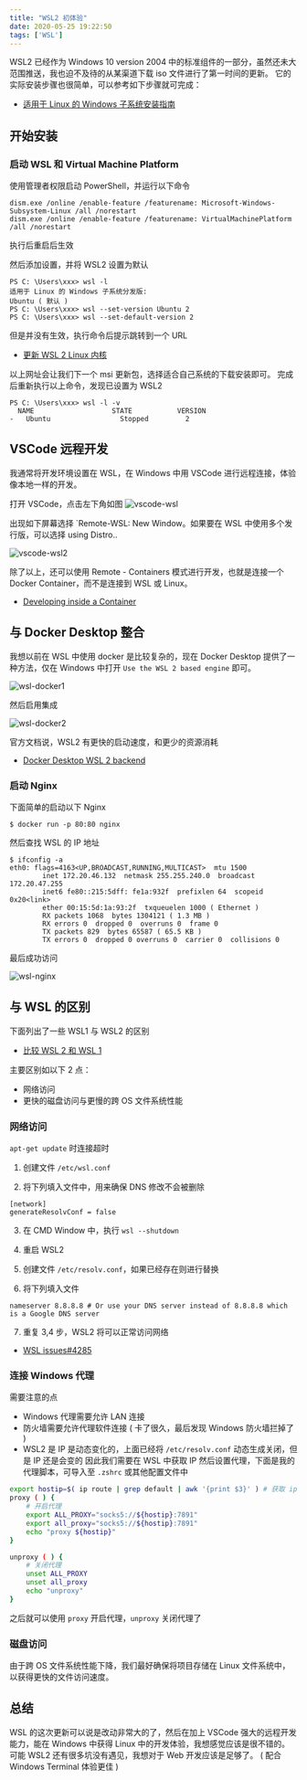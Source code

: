 ```yaml
---
title: "WSL2 初体验"
date: 2020-05-25 19:22:50
tags: ['WSL']
---
```


WSL2 已经作为 Windows 10 version 2004 中的标准组件的一部分，虽然还未大范围推送，我也迫不及待的从某渠道下载 iso 文件进行了第一时间的更新。
它的实际安装步骤也很简单，可以参考如下步骤就可完成：

<!-- more -->

-   [适用于 Linux 的 Windows 子系统安装指南 ](https://docs.microsoft.com/zh-cn/windows/wsl/install-win10)

## 开始安装

### 启动 WSL 和 Virtual Machine Platform

使用管理者权限启动 PowerShell，并运行以下命令

```
dism.exe /online /enable-feature /featurename: Microsoft-Windows-Subsystem-Linux /all /norestart
dism.exe /online /enable-feature /featurename: VirtualMachinePlatform /all /norestart
```

执行后重启后生效

然后添加设置，并将 WSL2 设置为默认

```
PS C: \Users\xxx> wsl -l
适用于 Linux 的 Windows 子系统分发版:
Ubuntu ( 默认 )
PS C: \Users\xxx> wsl --set-version Ubuntu 2
PS C: \Users\xxx> wsl --set-default-version 2
```

但是并没有生效，执行命令后提示跳转到一个 URL

-   [更新 WSL 2 Linux 内核](https://docs.microsoft.com/zh-cn/windows/wsl/wsl2-kernel)

以上网址会让我们下一个 msi 更新包，选择适合自己系统的下载安装即可。
完成后重新执行以上命令，发现已设置为 WSL2

```
PS C: \Users\xxx> wsl -l -v
  NAME                   STATE           VERSION
-   Ubuntu                 Stopped         2
```

## VSCode 远程开发

我通常将开发环境设置在 WSL，在 Windows 中用 VSCode 进行远程连接，体验像本地一样的开发。

打开 VSCode，点击左下角如图
![vscode-wsl](https://cdn.jsdelivr.net/gh/GeeKaven/BlogAssets@v1.0.0/img/vscode-wsl.png)

出现如下屏幕选择 `Remote-WSL: New Window。如果要在 WSL 中使用多个发行版，可以选择 using Distro..

![vscode-wsl2](https://cdn.jsdelivr.net/gh/GeeKaven/BlogAssets@v1.0.0/img/vscode-wsl2.png)

除了以上，还可以使用 Remote - Containers 模式进行开发，也就是连接一个 Docker Container，而不是连接到 WSL 或 Linux。

-   [Developing inside a Container](https://code.visualstudio.com/docs/remote/containers)

## 与 Docker Desktop 整合

我想以前在 WSL 中使用 docker 是比较复杂的，现在 Docker Desktop 提供了一种方法，仅在 Windows 中打开 `Use the WSL 2 based engine` 即可。

![wsl-docker1](https://cdn.jsdelivr.net/gh/GeeKaven/BlogAssets@v1.0.0/img/wsl-docker1.png)

然后启用集成

![wsl-docker2](https://cdn.jsdelivr.net/gh/GeeKaven/BlogAssets@v1.0.0/img/wsl-docker2.png)

官方文档说，WSL2 有更快的启动速度，和更少的资源消耗

-   [Docker Desktop WSL 2 backend](https://docs.docker.com/docker-for-windows/wsl/)

### 启动 Nginx

下面简单的启动以下 Nginx

```
$ docker run -p 80:80 nginx
```

然后查找 WSL 的 IP 地址

```
$ ifconfig -a
eth0: flags=4163<UP,BROADCAST,RUNNING,MULTICAST>  mtu 1500
        inet 172.20.46.132  netmask 255.255.240.0  broadcast 172.20.47.255
        inet6 fe80::215:5dff: fe1a:932f  prefixlen 64  scopeid 0x20<link>
        ether 00:15:5d:1a:93:2f  txqueuelen 1000 ( Ethernet )
        RX packets 1068  bytes 1304121 ( 1.3 MB )
        RX errors 0  dropped 0  overruns 0  frame 0
        TX packets 829  bytes 65587 ( 65.5 KB )
        TX errors 0  dropped 0 overruns 0  carrier 0  collisions 0
```

最后成功访问

![wsl-nginx](https://cdn.jsdelivr.net/gh/GeeKaven/BlogAssets@v1.0.0/img/wsl-nginx.png)

## 与 WSL 的区别

下面列出了一些 WSL1 与 WSL2 的区别

-   [比较 WSL 2 和 WSL 1](https://docs.microsoft.com/zh-cn/windows/wsl/compare-versions)

主要区别如以下 2 点：

-   网络访问
-   更快的磁盘访问与更慢的跨 OS 文件系统性能

### 网络访问

`apt-get update` 时连接超时

1.  创建文件 `/etc/wsl.conf`

2.  将下列填入文件中，用来确保 DNS 修改不会被删除

   ```
   [network]
   generateResolvConf = false
   ```

3.  在 CMD Window 中，执行 `wsl --shutdown`

4.  重启 WSL2

5.  创建文件 `/etc/resolv.conf`，如果已经存在则进行替换

6.  将下列填入文件

   ```
   nameserver 8.8.8.8 # Or use your DNS server instead of 8.8.8.8 which is a Google DNS server
   ```

7.  重复 3,4 步，WSL2 将可以正常访问网络

-   [WSL issues#4285](https://github.com/microsoft/WSL/issues/4285#issuecomment-522201021)

### 连接 Windows 代理

需要注意的点

-   Windows 代理需要允许 LAN 连接
-   防火墙需要允许代理软件连接 ( 卡了很久，最后发现 Windows 防火墙拦掉了 )
-   WSL2 是 IP 是动态变化的，上面已经将 `/etc/resolv.conf` 动态生成关闭，但是 IP 还是会变的
  因此我们需要在 WSL 中获取 IP 然后设置代理，下面是我的代理脚本，可导入至 `.zshrc` 或其他配置文件中

```bash
export hostip=$( ip route | grep default | awk '{print $3}' ) # 获取 ip
proxy ( ) {
    # 开启代理
    export ALL_PROXY="socks5://${hostip}:7891"
    export all_proxy="socks5://${hostip}:7891"
    echo "proxy ${hostip}"
}

unproxy ( ) {
    # 关闭代理
    unset ALL_PROXY
    unset all_proxy
    echo "unproxy"
}
```

之后就可以使用 `proxy` 开启代理，`unproxy` 关闭代理了

### 磁盘访问

由于跨 OS 文件系统性能下降，我们最好确保将项目存储在 Linux 文件系统中，以获得更快的文件访问速度。

## 总结

WSL 的这次更新可以说是改动非常大的了，然后在加上 VSCode 强大的远程开发能力，能在 Windows 中获得 Linux 中的开发体验，我想感觉应该是很不错的。可能 WSL2 还有很多坑没有遇见，我想对于 Web 开发应该是足够了。 ( 配合 Windows Terminal 体验更佳 )
